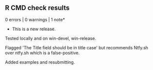 ## R CMD check results

0 errors | 0 warnings | 1 note*

* This is a new release.

Tested locally and on win-devel, win-release.

Flagged 'The Title field should be in title case' but 
recommends Ntfy.sh over ntfy.sh which is a false-positive.

Added examples and resubmitting.
